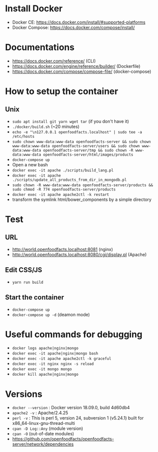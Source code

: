 # Install Docker

- Docker CE: https://docs.docker.com/install/#supported-platforms
- Docker Compose: https://docs.docker.com/compose/install/

# Documentations

- https://docs.docker.com/reference/ (CLI)
- https://docs.docker.com/engine/reference/builder/ (Dockerfile)
- https://docs.docker.com/compose/compose-file/ (docker-compose)

# How to setup the container

## Unix

- `sudo apt install git yarn wget tar` (if you don't have it)
- `./docker/build.sh` (~20 minutes)
- `echo -e "\n127.0.0.1 openfoodfacts.localhost" | sudo tee -a /etc/hosts`
- `sudo chown www-data:www-data openfoodfacts-server && sudo chown www-data:www-data openfoodfacts-server/users && sudo chown www-data:www-data openfoodfacts-server/tmp && sudo chown -R www-data:www-data openfoodfacts-server/html/images/products`
- `docker-compose up`
- Open a new bash
- `docker exec -it apache ./scripts/build_lang.pl`
- `docker exec -it apache ./scripts/update_all_products_from_dir_in_mongodb.pl`
- `sudo chown -R www-data:www-data openfoodfacts-server/products && sudo chmod -R 774 openfoodfacts-server/products`
- `docker exec -it apache apache2ctl -k restart`
- transform the symlink html/bower_components by a simple directory

# Test

## URL

- http://world.openfoodfacts.localhost:8081 (nginx)
- http://world.openfoodfacts.localhost:8080/cgi/display.pl (Apache)

## Edit CSS/JS

- `yarn run build`

## Start the container

- `docker-compose up`
- `docker-compose up -d` (deamon mode)

# Useful commands for debugging

- `docker logs apache|nginx|mongo`
- `docker exec -it apache|nginx|mongo bash`
- `docker exec -it apache apache2ctl -k graceful`
- `docker exec -it nginx nginx -s reload`
- `docker exec -it mongo mongo`
- `docker kill apache|nginx|mongo`

# Versions

- `docker --version` : Docker version 18.09.0, build 4d60db4
- `apache2 -v` : Apache/2.4.25
- `perl -v` : This is perl 5, version 24, subversion 1 (v5.24.1) built for x86_64-linux-gnu-thread-multi
- `cpan -D Log::Any` (module version)
- `cpan -O` (out-of-date modules)
- https://github.com/openfoodfacts/openfoodfacts-server/network/dependencies  
